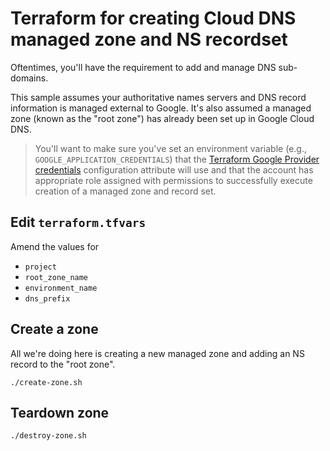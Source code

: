 # Terraform for creating Cloud DNS managed zone and NS recordset

Oftentimes, you'll have the requirement to add and manage DNS sub-domains.

This sample assumes your authoritative names servers and DNS record information is managed external to Google.  It's also assumed a managed zone (known as the "root zone") has already been set up in Google Cloud DNS.

> You'll want to make sure you've set an environment variable (e.g., `GOOGLE_APPLICATION_CREDENTIALS`) that the [Terraform Google Provider](https://www.terraform.io/docs/providers/google/index.html) [credentials](https://www.terraform.io/docs/providers/google/guides/provider_reference.html#credentials-1) configuration attribute will use and that the account has appropriate role assigned with permissions to successfully execute creation of a managed zone and record set.


## Edit `terraform.tfvars` 

Amend the values for

* `project`
* `root_zone_name`
* `environment_name`
* `dns_prefix`


## Create a zone

All we're doing here is creating a new managed zone and adding an NS record to the "root zone".

```
./create-zone.sh
```

## Teardown zone

```
./destroy-zone.sh
```
